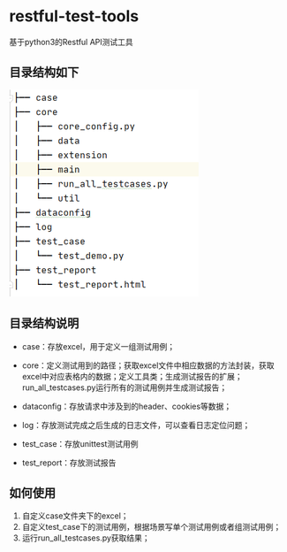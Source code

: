 # restful-test-tools

基于python3的Restful API测试工具

## 目录结构如下

![项目目录结构](project_structure.png)

## 目录结构说明

- case：存放excel，用于定义一组测试用例；
- core：定义测试用到的路径；获取excel文件中相应数据的方法封装，获取excel中对应表格内的数据；定义工具类；生成测试报告的扩展；run_all_testcases.py运行所有的测试用例并生成测试报告；

- dataconfig：存放请求中涉及到的header、cookies等数据；

- log：存放测试完成之后生成的日志文件，可以查看日志定位问题；

- test_case：存放unittest测试用例

- test_report：存放测试报告

## 如何使用

1. 自定义case文件夹下的excel；
2. 自定义test_case下的测试用例，根据场景写单个测试用例或者组测试用例；
3. 运行run_all_testcases.py获取结果；